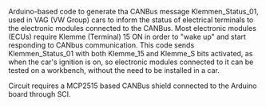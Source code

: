 Arduino-based code to generate tha CANBus message Klemmen_Status_01, used in VAG (VW Group) cars to inform the status of electrical terminals to the electronic modules connected to the CANBus. Most electronic modules (ECUs) require Klemme (Terminal) 15 ON in order to "wake up" and start responding to CANbus communication. This code sends Klemmen_Status_01 with both Klemme_15 and Klemme_S bits activated, as when the car's ignition is on, so electronic modules connected to it can be tested on a workbench, without the need to be installed in a car.

Circuit requires a MCP2515 based CANBus shield connected to the Arduino board through SCI.